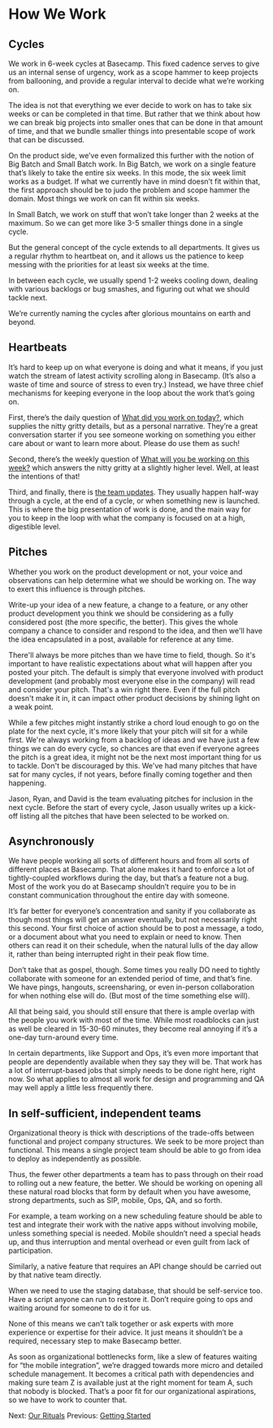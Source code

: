 # How We Work

## Cycles

We work in 6-week cycles at Basecamp. This fixed cadence serves to give us an internal sense of urgency, work as a scope hammer to keep projects from ballooning, and provide a regular interval to decide what we’re working on.

The idea is not that everything we ever decide to work on has to take six weeks or can be completed in that time. But rather that we think about how we can break big projects into smaller ones that can be done in that amount of time, and that we bundle smaller things into presentable scope of work that can be discussed.

On the product side, we’ve even formalized this further with the notion of Big Batch and Small Batch work. In Big Batch, we work on a single feature that’s likely to take the entire six weeks. In this mode, the six week limit works as a budget. If what we currently have in mind doesn’t fit within that, the first approach should be to judo the problem and scope hammer the domain. Most things we work on can fit within six weeks.

In Small Batch, we work on stuff that won’t take longer than 2 weeks at the maximum. So we can get more like 3-5 smaller things done in a single cycle.

But the general concept of the cycle extends to all departments. It gives us a regular rhythm to heartbeat on, and it allows us the patience to keep messing with the priorities for at least six weeks at the time.

In between each cycle, we usually spend 1-2 weeks cooling down, dealing with various backlogs or bug smashes, and figuring out what we should tackle next.

We’re currently naming the cycles after glorious mountains on earth and beyond.

## Heartbeats

It’s hard to keep up on what everyone is doing and what it means, if you just watch the stream of latest activity scrolling along in Basecamp. (It’s also a waste of time and source of stress to even try.) Instead, we have three chief mechanisms for keeping everyone in the loop about the work that’s going on.

First, there’s the daily question of [What did you work on today?](https://3.basecamp.com/2914079/buckets/431372/questions/80177203), which supplies the nitty gritty details, but as a personal narrative. They’re a great conversation starter if you see someone working on something you either care about or want to learn more about. Please do use them as such!

Second, there’s the weekly question of [What will you be working on this week?](https://3.basecamp.com/2914079/buckets/431372/questions/61224583) which answers the nitty gritty at a slightly higher level. Well, at least the intentions of that!

Third, and finally, there is [the team updates](https://3.basecamp.com/2914079/buckets/431372/message_boards/61224577). They usually happen half-way through a cycle, at the end of a cycle, or when something new is launched. This is where the big presentation of work is done, and the main way for you to keep in the loop with what the company is focused on at a high, digestible level.

## Pitches

Whether you work on the product development or not, your voice and observations can help determine what we should be working on. The way to exert this influence is through pitches.

Write-up your idea of a new feature, a change to a feature, or any other product development you think we should be considering as a fully considered post (the more specific, the better). This gives the whole company a chance to consider and respond to the idea, and then we'll have the idea encapsulated in a post, available for reference at any time.

There'll always be more pitches than we have time to field, though. So it's important to have realistic expectations about what will happen after you posted your pitch. The default is simply that everyone involved with product development (and probably most everyone else in the company) will read and consider your pitch. That's a win right there. Even if the full pitch doesn't make it in, it can impact other product decisions by shining light on a weak point.

While a few pitches might instantly strike a chord loud enough to go on the plate for the next cycle, it's more likely that your pitch will sit for a while first. We're always working from a backlog of ideas and we have just a few things we can do every cycle, so chances are that even if everyone agrees the pitch is a great idea, it might not be the next most important thing for us to tackle. Don't be discouraged by this. We've had many pitches that have sat for many cycles, if not years, before finally coming together and then happening.

Jason, Ryan, and David is the team evaluating pitches for inclusion in the next cycle. Before the start of every cycle, Jason usually writes up a kick-off listing all the pitches that have been selected to be worked on.

## Asynchronously

We have people working all sorts of different hours and from all sorts of different places at Basecamp. That alone makes it hard to enforce a lot of tightly-coupled workflows during the day, but that’s a feature not a bug. Most of the work you do at Basecamp shouldn’t require you to be in constant communication throughout the entire day with someone.

It’s far better for everyone’s concentration and sanity if you collaborate as though most things will get an answer eventually, but not necessarily right this second. Your first choice of action should be to post a message, a todo, or a document about what you need to explain or need to know. Then others can read it on their schedule, when the natural lulls of the day allow it, rather than being interrupted right in their peak flow time.

Don’t take that as gospel, though. Some times you really DO need to tightly collaborate with someone for an extended period of time, and that’s fine. We have pings, hangouts, screensharing, or even in-person collaboration for when nothing else will do. (But most of the time something else will).

All that being said, you should still ensure that there is ample overlap with the people you work with most of the time. While most roadblocks can just as well be cleared in 15-30-60 minutes, they become real annoying if it’s a one-day turn-around every time.

In certain departments, like Support and Ops, it’s even more important that people are dependently available when they say they will be. That work has a lot of interrupt-based jobs that simply needs to be done right here, right now. So what applies to almost all work for design and programming and QA may well apply a little less frequently there.

## In self-sufficient, independent teams

Organizational theory is thick with descriptions of the trade-offs between functional and project company structures. We seek to be more project than functional. This means a single project team should be able to go from idea to deploy as independently as possible.

Thus, the fewer other departments a team has to pass through on their road to rolling out a new feature, the better. We should be working on opening all these natural road blocks that form by default when you have awesome, strong departments, such as SIP, mobile, Ops, QA, and so forth.

For example, a team working on a new scheduling feature should be able to test and integrate their work with the native apps without involving mobile, unless something special is needed. Mobile shouldn’t need a special heads up, and thus interruption and mental overhead or even guilt from lack of participation.

Similarly, a native feature that requires an API change should be carried out by that native team directly.

When we need to use the staging database, that should be self-service too. Have a script anyone can run to restore it. Don’t require going to ops and waiting around for someone to do it for us.

None of this means we can’t talk together or ask experts with more experience or expertise for their advice. It just means it shouldn’t be a required, necessary step to make Basecamp better.

As soon as organizational bottlenecks form, like a slew of features waiting for “the mobile integration”, we’re dragged towards more micro and detailed schedule management. It becomes a critical path with dependencies and making sure team Z is available just at the right moment for team A, such that nobody is blocked. That’s a poor fit for our organizational aspirations, so we have to work to counter that.

Next: [Our Rituals](https://github.com/basecamp/handbook/blob/master/our-rituals.md)
Previous: [Getting Started](https://github.com/basecamp/handbook/blob/master/getting-started.md)
